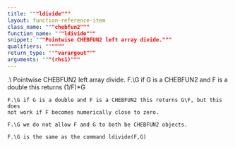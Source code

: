 ```yaml
---
title: """ldivide"""
layout: function-reference-item
class_name: """chebfun2"""
function_name: """ldivide"""
snippet: """Pointwise CHEBFUN2 left array divide."""
qualifiers: """"""
return_type: """varargout"""
arguments: """(rhs1)"""
---
```


 .\   Pointwise CHEBFUN2 left array divide.
    F.\G if G is a CHEBFUN2 and F is a double this returns (1/F)*G
 
    F.\G if G is a double and F is a CHEBFUN2 this returns G\F, but this does
    not work if F becomes numerically close to zero.
 
    F.\G we do not allow F and G to both be CHEBFUN2 objects.
  
    F.\G is the same as the command ldivide(F,G)
